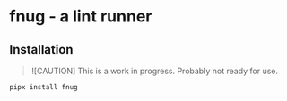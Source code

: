 # fnug - a lint runner

## Installation

> ![CAUTION]
> This is a work in progress. Probably not ready for use.

```bash
pipx install fnug
```